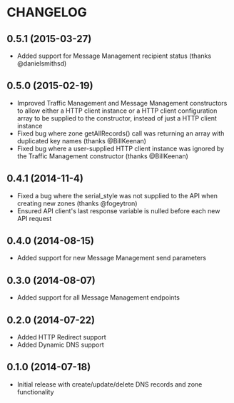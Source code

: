 CHANGELOG
=========

0.5.1 (2015-03-27)
------------------

* Added support for Message Management recipient status (thanks @danielsmithsd)

0.5.0 (2015-02-19)
------------------

* Improved Traffic Management and Message Management constructors to allow either a HTTP client instance or a HTTP client configuration array to be supplied to the constructor, instead of just a HTTP client instance
* Fixed bug where zone getAllRecords() call was returning an array with duplicated key names (thanks @BillKeenan)
* Fixed bug where a user-supplied HTTP client instance was ignored by the Traffic Management constructor (thanks @BillKeenan)

0.4.1 (2014-11-4)
------------------

* Fixed a bug where the serial_style was not supplied to the API when creating new zones (thanks @fogeytron)
* Ensured API client's last response variable is nulled before each new API request

0.4.0 (2014-08-15)
------------------

* Added support for new Message Management send parameters

0.3.0 (2014-08-07)
------------------

* Added support for all Message Management endpoints

0.2.0 (2014-07-22)
------------------

* Added HTTP Redirect support
* Added Dynamic DNS support

0.1.0 (2014-07-18)
------------------

* Initial release with create/update/delete DNS records and zone functionality
